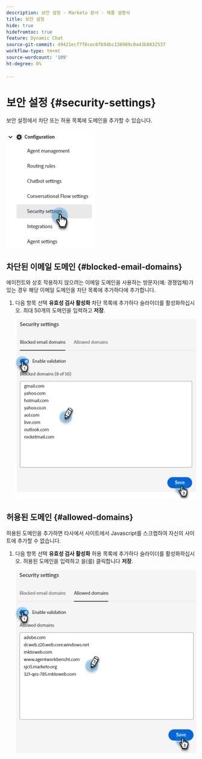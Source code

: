 ```yaml
---
description: 보안 설정 - Marketo 문서 - 제품 설명서
title: 보안 설정
hide: true
hidefromtoc: true
feature: Dynamic Chat
source-git-commit: 49421ecf7f8cec6fb94bc138969c0a43b8832537
workflow-type: tm+mt
source-wordcount: '109'
ht-degree: 0%

---
```


# 보안 설정 {#security-settings}

보안 설정에서 차단 또는 허용 목록에 도메인을 추가할 수 있습니다.

![](assets/security-settings-1.png)

## 차단된 이메일 도메인 {#blocked-email-domains}

에이전트와 상호 작용하지 않으려는 이메일 도메인을 사용하는 방문자(예: 경쟁업체)가 있는 경우 해당 이메일 도메인을 차단 목록에 추가하다에 추가합니다.

1. 다음 항목 선택 **유효성 검사 활성화** 차단 목록에 추가하다 슬라이더를 활성화하십시오. 최대 50개의 도메인을 입력하고 **저장**.

   ![](assets/security-settings-2.png)

## 허용된 도메인 {#allowed-domains}

허용된 도메인을 추가하면 타사에서 사이트에서 Javascript를 스크랩하여 자신의 사이트에 추가할 수 없습니다.

1. 다음 항목 선택 **유효성 검사 활성화** 허용 목록에 추가하다 슬라이더를 활성화하십시오. 허용된 도메인을 입력하고 을(를) 클릭합니다 **저장**.

   ![](assets/security-settings-3.png)
